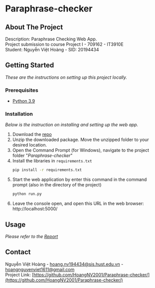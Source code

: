 # Paraphrase-checker



## About The Project
Description: Paraphrase Checking Web App. <br>
Project submission to course Project I - 709162 - IT3910E<br>
Student: Nguyễn Việt Hoàng - SID: 20194434<br>

## Getting Started
_These are the instructions on setting up this project locally._
### Prerequisites
* [Python 3.9](https://www.python.org/downloads/release/python-390/)
### Installation

_Below is the instruction on installing and setting up the web app._

1. Download the [repo](https://github.com/HoangNV2001/Paraphrase-checker/)
2. Unzip the downloaded package. Move the unzipped folder to your desired location.
3. Open the Command Prompt (for Windows), navigate to the project folder "_Paraphrase-checker_"
4. Install the libraries in `requirements.txt`
   ```sh
   pip install -r requirements.txt
   ```
5. Start the web application by enter this command in the command prompt (also in the directory of the project)
   ```sh
   python run.py
   ```
6. Leave the console open, and open this URL in the web browser: http://localhost:5000/

## Usage
_Please refer to the [Report](https://github.com/HoangNV2001/Paraphrase-checker/blob/main/Report.pdf)_

## Contact
Nguyễn Việt Hoàng - hoang.nv194434@sis.hust.edu.vn - hoangnguyenviet1611@gmail.com </br>
Project Link: [https://github.com/HoangNV2001/Paraphrase-checker/](https://github.com/HoangNV2001/Paraphrase-checker/)


